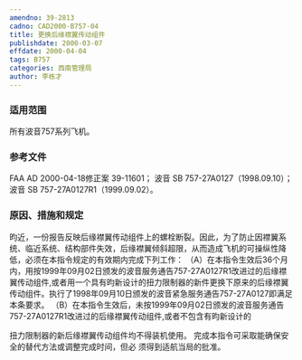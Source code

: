 ```yaml
---
amendno: 39-2813
cadno: CAD2000-B757-04
title: 更换后缘襟翼传动组件
publishdate: 2000-03-07
effdate: 2000-04-04
tags: B757
categories: 西南管理局
author: 李栋才
---
```


### 适用范围 
所有波音757系列飞机。

### 参考文件
FAA AD 2000-04-18修正案 39-11601；
波音 SB 757-27A0127（1998.09.10）；
波音 SB 757-27A0127R1（1999.09.02）。

### 原因、措施和规定 
昀近，一份报告反映后缘襟翼传动组件上的螺栓断裂。因此，为了防止因襟翼系统、临近系统、结构部件失效，后缘襟翼倾斜超限，从而造成飞机的可操纵性降低，必须在本指令规定的有效期内完成下列工作： 
（A）在本指令生效后36个月内，用按1999年09月02日颁发的波音服务通告757-27A0127R1改进过的后缘襟翼传动组件,或者用一个具有昀新设计的扭力限制器的新件更换下原来的后缘襟翼传动组件。执行了1998年09月10日颁发的波音紧急服务通告757-27A0127即满足本条要求。 
（B）在本指令生效后，未按1999年09月02日颁发的波音服务通告757-27A0127R1改进过的后缘襟翼传动组件,或者不包含有昀新设计的

  
扭力限制器的新后缘襟翼传动组件均不得装机使用。 完成本指令可采取能确保安全的替代方法或调整完成时间，但必
须得到适航当局的批准。
